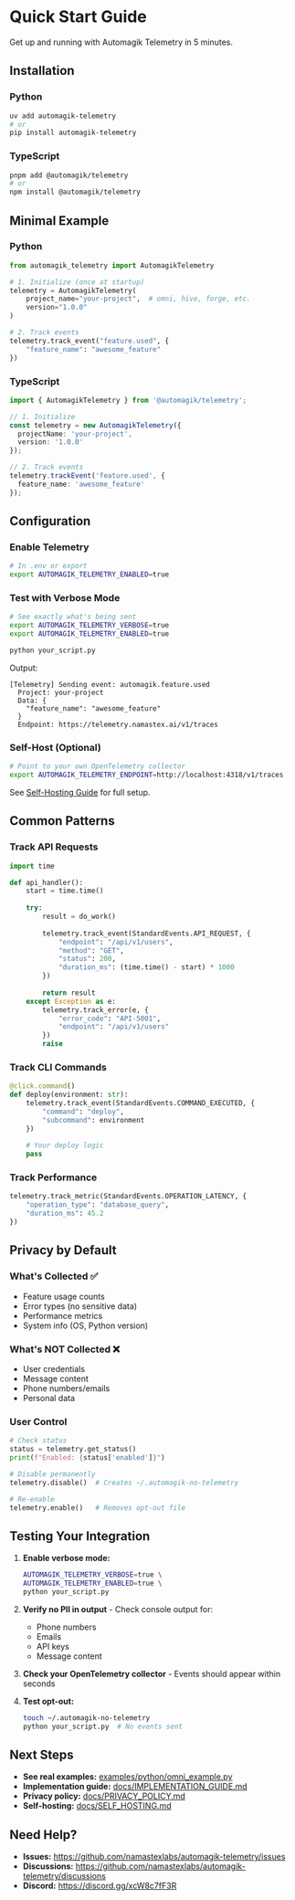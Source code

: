# Quick Start Guide

Get up and running with Automagik Telemetry in 5 minutes.

## Installation

### Python
```bash
uv add automagik-telemetry
# or
pip install automagik-telemetry
```

### TypeScript
```bash
pnpm add @automagik/telemetry
# or
npm install @automagik/telemetry
```

## Minimal Example

### Python

```python
from automagik_telemetry import AutomagikTelemetry

# 1. Initialize (once at startup)
telemetry = AutomagikTelemetry(
    project_name="your-project",  # omni, hive, forge, etc.
    version="1.0.0"
)

# 2. Track events
telemetry.track_event("feature.used", {
    "feature_name": "awesome_feature"
})
```

### TypeScript

```typescript
import { AutomagikTelemetry } from '@automagik/telemetry';

// 1. Initialize
const telemetry = new AutomagikTelemetry({
  projectName: 'your-project',
  version: '1.0.0'
});

// 2. Track events
telemetry.trackEvent('feature.used', {
  feature_name: 'awesome_feature'
});
```

## Configuration

### Enable Telemetry

```bash
# In .env or export
export AUTOMAGIK_TELEMETRY_ENABLED=true
```

### Test with Verbose Mode

```bash
# See exactly what's being sent
export AUTOMAGIK_TELEMETRY_VERBOSE=true
export AUTOMAGIK_TELEMETRY_ENABLED=true

python your_script.py
```

Output:
```
[Telemetry] Sending event: automagik.feature.used
  Project: your-project
  Data: {
    "feature_name": "awesome_feature"
  }
  Endpoint: https://telemetry.namastex.ai/v1/traces
```

### Self-Host (Optional)

```bash
# Point to your own OpenTelemetry collector
export AUTOMAGIK_TELEMETRY_ENDPOINT=http://localhost:4318/v1/traces
```

See [Self-Hosting Guide](docs/SELF_HOSTING.md) for full setup.

## Common Patterns

### Track API Requests

```python
import time

def api_handler():
    start = time.time()
    
    try:
        result = do_work()
        
        telemetry.track_event(StandardEvents.API_REQUEST, {
            "endpoint": "/api/v1/users",
            "method": "GET",
            "status": 200,
            "duration_ms": (time.time() - start) * 1000
        })
        
        return result
    except Exception as e:
        telemetry.track_error(e, {
            "error_code": "API-5001",
            "endpoint": "/api/v1/users"
        })
        raise
```

### Track CLI Commands

```python
@click.command()
def deploy(environment: str):
    telemetry.track_event(StandardEvents.COMMAND_EXECUTED, {
        "command": "deploy",
        "subcommand": environment
    })
    
    # Your deploy logic
    pass
```

### Track Performance

```python
telemetry.track_metric(StandardEvents.OPERATION_LATENCY, {
    "operation_type": "database_query",
    "duration_ms": 45.2
})
```

## Privacy by Default

### What's Collected ✅

- Feature usage counts
- Error types (no sensitive data)
- Performance metrics
- System info (OS, Python version)

### What's NOT Collected ❌

- User credentials
- Message content
- Phone numbers/emails
- Personal data

### User Control

```python
# Check status
status = telemetry.get_status()
print(f"Enabled: {status['enabled']}")

# Disable permanently
telemetry.disable()  # Creates ~/.automagik-no-telemetry

# Re-enable
telemetry.enable()   # Removes opt-out file
```

## Testing Your Integration

1. **Enable verbose mode:**
   ```bash
   AUTOMAGIK_TELEMETRY_VERBOSE=true \
   AUTOMAGIK_TELEMETRY_ENABLED=true \
   python your_script.py
   ```

2. **Verify no PII in output** - Check console output for:
   - Phone numbers
   - Emails
   - API keys
   - Message content

3. **Check your OpenTelemetry collector** - Events should appear within seconds

4. **Test opt-out:**
   ```bash
   touch ~/.automagik-no-telemetry
   python your_script.py  # No events sent
   ```

## Next Steps

- **See real examples:** [examples/python/omni_example.py](examples/python/omni_example.py)
- **Implementation guide:** [docs/IMPLEMENTATION_GUIDE.md](docs/IMPLEMENTATION_GUIDE.md)
- **Privacy policy:** [docs/PRIVACY_POLICY.md](docs/PRIVACY_POLICY.md)
- **Self-hosting:** [docs/SELF_HOSTING.md](docs/SELF_HOSTING.md)

## Need Help?

- **Issues:** https://github.com/namastexlabs/automagik-telemetry/issues
- **Discussions:** https://github.com/namastexlabs/automagik-telemetry/discussions
- **Discord:** https://discord.gg/xcW8c7fF3R
